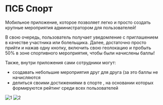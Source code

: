 # ПСБ Спорт
Мобильное приложение, которое позволяет легко и просто создать крупные мероприятия администратором для пользователей!

В свою очередь, пользователь получает уведомление с приглашением в качестве участника или болельщика. Далее, достаточно просто прийти и нажав одну кнопку, включить свою геолокацию и пробыть 50%  в зоне спортивного мероприятия, чтобы были начислены баллы!

Также, внутри приложения сами сотрудники могут:
- создавать небольшие мероприятия друг для друга (за это баллы не начисляются
- делиться своими достижениями в спорте , на основании которых формируются рейтинг среди всех пользователей


![1](https://user-images.githubusercontent.com/78022759/120915832-a03ea000-c6ae-11eb-93b8-cba9931e6309.jpg)
![2](https://user-images.githubusercontent.com/78022759/120915837-a3399080-c6ae-11eb-9384-1368581036f3.jpg)


